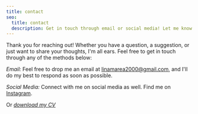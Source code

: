```yaml
---
title: contact
seo:
  title: contact
  description: Get in touch through email or social media! Let me know how I can help.
---
```


Thank you for reaching out! Whether you have a question, a suggestion, or just want to share your thoughts, I'm all ears. Feel free to get in touch through any of the methods below:

_Email:_
Feel free to drop me an email at [linamarea2000@gmail.com](mailto:linamarea2000@gmail.com), and I'll do my best to respond as soon as possible.

_Social Media:_
Connect with me on social media as well. Find me on [Instagram](https://www.instagram.com/linamarea2000?igsh=MXR5NzcwaHJ3OWN1eQ==).

Or _[download my CV](../../../public/CV%20prof%20de%20piano%20et%20langage%20en%20francais.pdf)_
